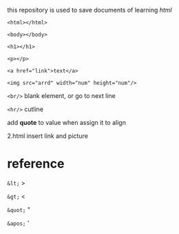 this repository is used to save documents of learning *html*

`<html></html>`

`<body></body>`

`<h1></h1>`

`<p></p>`

`<a href="link">text</a>`

`<img src="arrd" width="num" height="num"/>`

`<br/>` blank element, or go to next line

`<hr/>` cutline

add **quote** to value when assign it to align



2.html insert link and picture

# reference

`&lt;` >

`&gt;` <

`&quot;` "

`&apos;` '